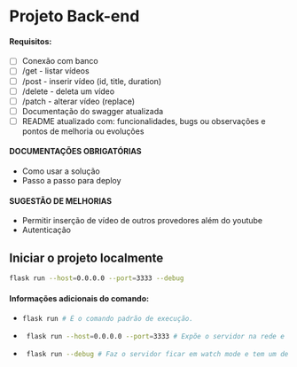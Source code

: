 # Projeto Back-end


#### Requisitos: 
- [ ]  Conexão com banco
- [ ]  /get - listar vídeos
- [ ]  /post - inserir vídeo (id, title, duration)
- [ ]  /delete - deleta um vídeo
- [ ]  /patch - alterar vídeo (replace)
- [ ]  Documentação do swagger atualizada
- [ ]  README atualizado com: funcionalidades, bugs ou observações e pontos de melhoria ou evoluções

#### DOCUMENTAÇÕES OBRIGATÓRIAS
*   Como usar a solução
*   Passo a passo para deploy

#### SUGESTÃO DE MELHORIAS
*   Permitir inserção de vídeo de outros provedores além do youtube
*   Autenticação


## Iniciar o projeto localmente
````bash
flask run --host=0.0.0.0 --port=3333 --debug
````
#### Informações adicionais do comando:
 *  ````bash
    flask run # É o comando padrão de execução.
    ```` 
 * ````bash
    flask run --host=0.0.0.0 --port=3333 # Expõe o servidor na rede e na porta 3333.
    ````
   
 * ````bash
    flask run --debug # Faz o servidor ficar em watch mode e tem um debugger interativo no navegador.
    ````
    